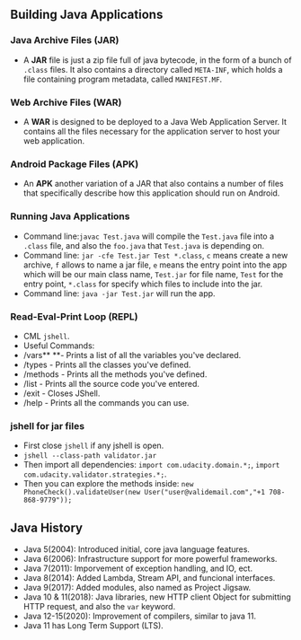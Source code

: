 ## Building Java Applications
### Java Archive Files (JAR)
- A **JAR** file is just a zip file full of java bytecode, in the form of a bunch of `.class` files. It also contains a directory called `META-INF`, which holds a file containing program metadata, called `MANIFEST.MF`.
### Web Archive Files (WAR)
- A **WAR** is designed to be deployed to a Java Web Application Server. It contains all the files necessary for the application server to host your web application.
### Android Package Files (APK)
- An **APK** another variation of a JAR that also contains a number of files that specifically describe how this application should run on Android.

### Running Java Applications
- Command line:`javac Test.java` will compile the `Test.java` file into a `.class` file, and also the `foo.java` that `Test.java` is depending on.   
- Command line: `jar -cfe Test.jar Test *.class`, `c` means create a new archive, `f` allows to name a jar file, `e` means the entry point into the app which will be our main class name, `Test.jar` for file name, `Test` for the entry point, `*.class` for specify which files to include into the jar.
- Command line: `java -jar Test.jar` will run the app.

### Read-Eval-Print Loop (REPL)
- CML `jshell`.
- Useful Commands: 
- /vars** **- Prints a list of all the variables you've declared.
- /types - Prints all the classes you've defined.
- /methods - Prints all the methods you've defined.
- /list - Prints all the source code you've entered.
- /exit - Closes JShell.
- /help - Prints all the commands you can use.

### jshell for jar files
- First close `jshell` if any jshell is open.
- `jshell --class-path validator.jar`
- Then import all dependencies: `import com.udacity.domain.*;`, `import com.udacity.validator.strategies.*;`.
- Then you can explore the methods inside: `new PhoneCheck().validateUser(new User("user@validemail.com","+1 708-868-9779"));`

## Java History
- Java 5(2004): Introduced initial, core java language features.
- Java 6(2006): Infrastructure support for more powerful frameworks.
- Java 7(2011): Imporvement of exception handling, and IO, ect.
- Java 8(2014): Added Lambda, Stream API, and funcional interfaces.
- Java 9(2017): Added modules, also named as Project Jigsaw.
- Java 10 & 11(2018): Java libraries, new HTTP client Object for submitting HTTP request, and also the `var` keyword.
- Java 12-15(2020): Improvement of compilers, similar to java 11.
- Java 11 has Long Term Support (LTS).
